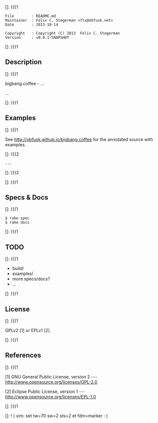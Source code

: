 []: {{{1

    File        : README.md
    Maintainer  : Felix C. Stegerman <flx@obfusk.net>
    Date        : 2013-10-14

    Copyright   : Copyright (C) 2013  Felix C. Stegerman
    Version     : v0.0.1-SNAPSHOT

[]: }}}1

## Description
[]: {{{1

  bigbang.coffee - ...

  ...

[]: }}}1

## Examples
[]: {{{1

See http://obfusk.github.io/bigbang.coffee for the annotated source
with examples.

[]: {{{2

```coffee
...
```

[]: }}}2

[]: }}}1

## Specs & Docs
[]: {{{1

    $ rake spec
    $ rake docs

[]: }}}1

## TODO
[]: {{{1

  * build!
  * examples!
  * more specs/docs?
  * ...

[]: }}}1

## License
[]: {{{1

  GPLv2 [1] or EPLv1 [2].

[]: }}}1

## References
[]: {{{1

  [1] GNU General Public License, version 2
  --- http://www.opensource.org/licenses/GPL-2.0

  [2] Eclipse Public License, version 1
  --- http://www.opensource.org/licenses/EPL-1.0

[]: }}}1

[]: ! ( vim: set tw=70 sw=2 sts=2 et fdm=marker : )
